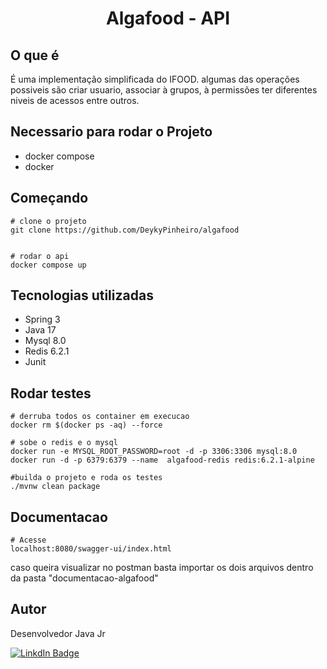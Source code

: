 <h1 align="center">Algafood - API</h1>


## O que é

É uma implementação simplificada do IFOOD. algumas das operações possiveis são criar usuario, associar à grupos, à permissões ter diferentes niveis de acessos entre outros.

## Necessario para rodar o Projeto
- docker compose
- docker


## Começando

```
# clone o projeto 
git clone https://github.com/DeykyPinheiro/algafood


# rodar o api
docker compose up
```




## Tecnologias utilizadas
- Spring 3
- Java 17
- Mysql 8.0
- Redis 6.2.1
- Junit

## Rodar testes
```
# derruba todos os container em execucao
docker rm $(docker ps -aq) --force

# sobe o redis e o mysql
docker run -e MYSQL_ROOT_PASSWORD=root -d -p 3306:3306 mysql:8.0
docker run -d -p 6379:6379 --name  algafood-redis redis:6.2.1-alpine

#builda o projeto e roda os testes
./mvnw clean package
```

## Documentacao
```
# Acesse
localhost:8080/swagger-ui/index.html
```

caso queira visualizar no postman basta importar os dois arquivos dentro da pasta "documentacao-algafood"

## Autor

Desenvolvedor Java Jr

[![LinkdIn Badge](https://img.shields.io/badge/LinkedIn-0077B5?style=for-the-badge&logo=linkedin&logoColor=whit)](https://www.linkedin.com/in/deyky-pinheiro-bbb735125/)
